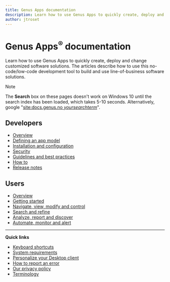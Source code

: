 ```yaml
---
title: Genus Apps documentation
description: Learn how to use Genus Apps to quickly create, deploy and change no-code, customized, model-driven, line-of-business software solutions.
author: jtroset
---
```

# **Genus Apps<sup>&reg;</sup> documentation**
Learn how to use Genus Apps to quickly create, deploy and change customized software solutions. The articles describe how to use this no-code/low-code development tool to build and use line-of-business software solutions.

> [!NOTE]
> The **Search** box on these pages doesn't work on Windows 10 until the search index has been loaded, which takes 5-10 seconds. Alternatively, google "[site:docs.genus.no _yoursearchterm_](https://www.google.no/search?q=site%3Adocs.genus.no+yoursearchterm)".

## Developers
* [Overview](developers/overview/index.md)
* [Defining an app model](developers/defining-an-app-model/index.md)
* [Installation and configuration](developers/installation-and-configuration/index.md)
* [Security](developers/defining-an-app-model/security/index.md)
* [Guidelines and best practices](developers/guidelines-and-best-practices/index.md)
* [How to](developers/how-to/index.md)
* [Release notes](developers/release-notes/index.md)

## Users
* [Overview](users/overview/index.md)
* [Getting started](users/index.md)
* [Navigate, view, modify and control](users/navigate-view-modify-and-control/index.md)
* [Search and refine](users/search-and-refine/index.md)
* [Analyze, report and discover](users/analyze-report-and-discover/index.md)
* [Automate, monitor and alert](users/automate-monitor-and-alert/index.md)

---

**Quick links**
* [Keyboard shortcuts](developers/defining-an-app-model/user-interface/keyboard-shortcuts.md)
* [System requirements](developers/installation-and-configuration/system-requirements.md)
* [Personalize your Desktop client](users/navigate-view-modify-and-control/personalize-your-genus-desktop.md)
* [How to report an error](developers/how-to/report-an-error.md)
* [Our privacy policy](general-privacy-policy.md)
* [Terminology](terminology.md)
